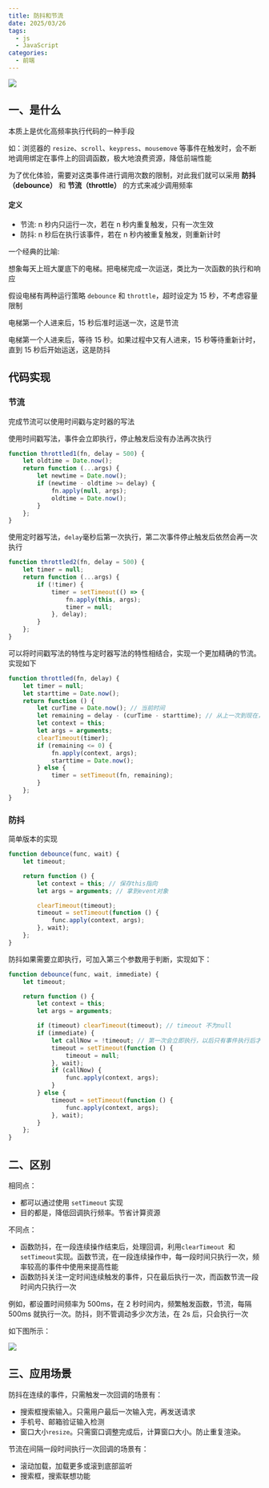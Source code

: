 ```yaml
---
title: 防抖和节流
date: 2025/03/26
tags:
  - js
  - JavaScript
categories:
  - 前端
---
```


![](https://static.vue-js.com/912f1a10-8787-11eb-85f6-6fac77c0c9b3.png)

## 一、是什么

本质上是优化高频率执行代码的一种手段

如：浏览器的 `resize`、`scroll`、`keypress`、`mousemove` 等事件在触发时，会不断地调用绑定在事件上的回调函数，极大地浪费资源，降低前端性能

为了优化体验，需要对这类事件进行调用次数的限制，对此我们就可以采用 **防抖（debounce）** 和 **节流（throttle）** 的方式来减少调用频率

#### 定义

- 节流: n 秒内只运行一次，若在 n 秒内重复触发，只有一次生效
- 防抖: n 秒后在执行该事件，若在 n 秒内被重复触发，则重新计时

一个经典的比喻:

想象每天上班大厦底下的电梯。把电梯完成一次运送，类比为一次函数的执行和响应

假设电梯有两种运行策略 `debounce` 和 `throttle`，超时设定为 15 秒，不考虑容量限制

电梯第一个人进来后，15 秒后准时运送一次，这是节流

电梯第一个人进来后，等待 15 秒。如果过程中又有人进来，15 秒等待重新计时，直到 15 秒后开始运送，这是防抖

## 代码实现

### 节流

完成节流可以使用时间戳与定时器的写法

使用时间戳写法，事件会立即执行，停止触发后没有办法再次执行

```js
function throttled1(fn, delay = 500) {
	let oldtime = Date.now();
	return function (...args) {
		let newtime = Date.now();
		if (newtime - oldtime >= delay) {
			fn.apply(null, args);
			oldtime = Date.now();
		}
	};
}
```

使用定时器写法，`delay`毫秒后第一次执行，第二次事件停止触发后依然会再一次执行

```js
function throttled2(fn, delay = 500) {
	let timer = null;
	return function (...args) {
		if (!timer) {
			timer = setTimeout(() => {
				fn.apply(this, args);
				timer = null;
			}, delay);
		}
	};
}
```

可以将时间戳写法的特性与定时器写法的特性相结合，实现一个更加精确的节流。实现如下

```js
function throttled(fn, delay) {
	let timer = null;
	let starttime = Date.now();
	return function () {
		let curTime = Date.now(); // 当前时间
		let remaining = delay - (curTime - starttime); // 从上一次到现在，还剩下多少多余时间
		let context = this;
		let args = arguments;
		clearTimeout(timer);
		if (remaining <= 0) {
			fn.apply(context, args);
			starttime = Date.now();
		} else {
			timer = setTimeout(fn, remaining);
		}
	};
}
```

### 防抖

简单版本的实现

```js
function debounce(func, wait) {
	let timeout;

	return function () {
		let context = this; // 保存this指向
		let args = arguments; // 拿到event对象

		clearTimeout(timeout);
		timeout = setTimeout(function () {
			func.apply(context, args);
		}, wait);
	};
}
```

防抖如果需要立即执行，可加入第三个参数用于判断，实现如下：

```js
function debounce(func, wait, immediate) {
	let timeout;

	return function () {
		let context = this;
		let args = arguments;

		if (timeout) clearTimeout(timeout); // timeout 不为null
		if (immediate) {
			let callNow = !timeout; // 第一次会立即执行，以后只有事件执行后才会再次触发
			timeout = setTimeout(function () {
				timeout = null;
			}, wait);
			if (callNow) {
				func.apply(context, args);
			}
		} else {
			timeout = setTimeout(function () {
				func.apply(context, args);
			}, wait);
		}
	};
}
```

## 二、区别

相同点：

- 都可以通过使用 `setTimeout` 实现
- 目的都是，降低回调执行频率。节省计算资源

不同点：

- 函数防抖，在一段连续操作结束后，处理回调，利用`clearTimeout `和 `setTimeout`实现。函数节流，在一段连续操作中，每一段时间只执行一次，频率较高的事件中使用来提高性能
- 函数防抖关注一定时间连续触发的事件，只在最后执行一次，而函数节流一段时间内只执行一次

例如，都设置时间频率为 500ms，在 2 秒时间内，频繁触发函数，节流，每隔 500ms 就执行一次。防抖，则不管调动多少次方法，在 2s 后，只会执行一次

如下图所示：

![](https://static.vue-js.com/a2c81b50-8787-11eb-ab90-d9ae814b240d.png)

## 三、应用场景

防抖在连续的事件，只需触发一次回调的场景有：

- 搜索框搜索输入。只需用户最后一次输入完，再发送请求
- 手机号、邮箱验证输入检测
- 窗口大小`resize`。只需窗口调整完成后，计算窗口大小。防止重复渲染。

节流在间隔一段时间执行一次回调的场景有：

- 滚动加载，加载更多或滚到底部监听
- 搜索框，搜索联想功能
